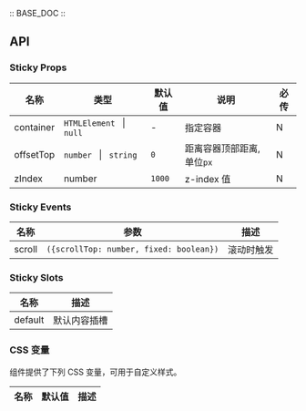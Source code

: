 :: BASE_DOC ::

## API

### Sticky Props

| 名称      | 类型                          | 默认值 | 说明                      | 必传 |
| --------- | ----------------------------- | ------ | ------------------------- | ---- |
| container | `HTMLElement ` &#124; ` null` | -      | 指定容器                  | N    |
| offsetTop | `number ` &#124; ` string`    | `0`    | 距离容器顶部距离,单位`px` | N    |
| zIndex    | number                        | `1000` | z-index 值                | N    |

### Sticky Events

| 名称   | 参数                                    | 描述       |
| ------ | --------------------------------------- | ---------- |
| scroll | `({scrollTop: number, fixed: boolean})` | 滚动时触发 |

### Sticky Slots

| 名称    | 描述         |
| ------- | ------------ |
| default | 默认内容插槽 |

### CSS 变量

组件提供了下列 CSS 变量，可用于自定义样式。

| 名称 | 默认值 | 描述 |
| ---- | ------ | ---- |
